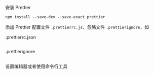 安装 Prettier

```
npm install --save-dev --save-exact prettier
```

添加 Prettier 配置文件 `.prettierrc.js`、忽略文件 `.prettierignore`，如

.prettierrc.json

```json

```

.prettierignore

```

```

设置编辑器或者使用命令行工具

